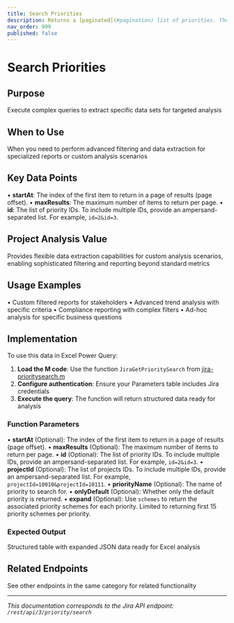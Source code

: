 ```yaml
---
title: Search Priorities
description: Returns a [paginated](#pagination) list of priorities. The list can contain all priorities or a subset determined by any combination of these criteria...
nav_order: 999
published: false
---
```


# Search Priorities

## Purpose
Execute complex queries to extract specific data sets for targeted analysis

## When to Use
When you need to perform advanced filtering and data extraction for specialized reports or custom analysis scenarios

## Key Data Points
• **startAt**: The index of the first item to return in a page of results (page offset).
• **maxResults**: The maximum number of items to return per page.
• **id**: The list of priority IDs. To include multiple IDs, provide an ampersand-separated list. For example, `id=2&id=3`.

## Project Analysis Value
Provides flexible data extraction capabilities for custom analysis scenarios, enabling sophisticated filtering and reporting beyond standard metrics

## Usage Examples
• Custom filtered reports for stakeholders
• Advanced trend analysis with specific criteria
• Compliance reporting with complex filters
• Ad-hoc analysis for specific business questions

## Implementation
To use this data in Excel Power Query:

1. **Load the M code**: Use the function `JiraGetPrioritySearch` from [jira-prioritysearch.m](../assets/jira-prioritysearch.m)
2. **Configure authentication**: Ensure your Parameters table includes Jira credentials
3. **Execute the query**: The function will return structured data ready for analysis

### Function Parameters
• **startAt** (Optional): The index of the first item to return in a page of results (page offset).
• **maxResults** (Optional): The maximum number of items to return per page.
• **id** (Optional): The list of priority IDs. To include multiple IDs, provide an ampersand-separated list. For example, `id=2&id=3`.
• **projectId** (Optional): The list of projects IDs. To include multiple IDs, provide an ampersand-separated list. For example, `projectId=10010&projectId=10111`.
• **priorityName** (Optional): The name of priority to search for.
• **onlyDefault** (Optional): Whether only the default priority is returned.
• **expand** (Optional): Use `schemes` to return the associated priority schemes for each priority. Limited to returning first 15 priority schemes per priority.

### Expected Output
Structured table with expanded JSON data ready for Excel analysis

## Related Endpoints
See other endpoints in the same category for related functionality

---
*This documentation corresponds to the Jira API endpoint: `/rest/api/3/priority/search`*
